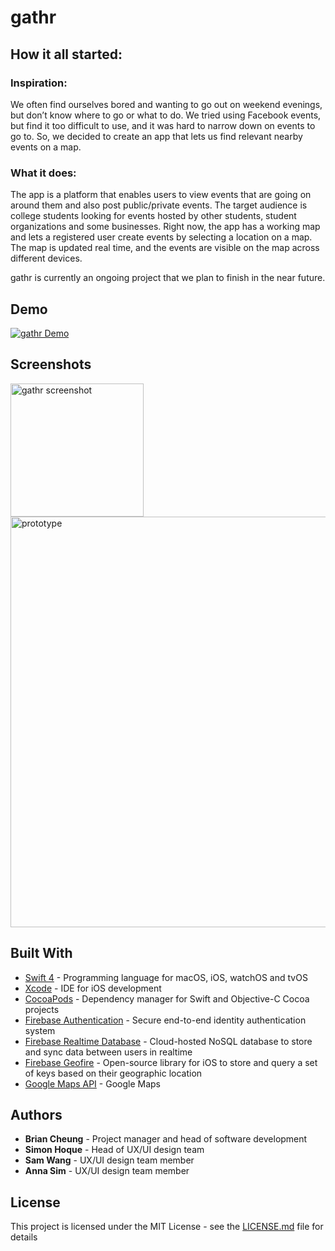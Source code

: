# gathr

## How it all started:

### Inspiration: 
We often find ourselves bored and wanting to go out on weekend evenings, but don’t know where to go or what to do. We tried using Facebook events, but find it too difficult to use, and it was hard to narrow down on events to go to. So, we decided to create an app that lets us find relevant nearby events on a map.

### What it does: 
The app is a platform that enables users to view events that are going on around them and also post public/private events. The target audience is college students looking for events hosted by other students, student organizations and some businesses. Right now, the app has a working map and lets a registered user create events by selecting a location on a map. The map is updated real time, and the events are visible on the map across different devices.

gathr is currently an ongoing project that we plan to finish in the near future.

## Demo

[![gathr Demo](http://img.youtube.com/vi/fpEe3pJoHfg/0.jpg)](https://youtu.be/fpEe3pJoHfg)

## Screenshots

<img width="213" alt="gathr screenshot" src="https://user-images.githubusercontent.com/16355946/35762693-ec45b69c-0860-11e8-8682-20cc0c9211ae.png"><img width="657" alt="prototype" src="https://user-images.githubusercontent.com/16355946/35762571-3855235e-085e-11e8-99c8-4fe74ef209d6.png">

## Built With

* [Swift 4](https://developer.apple.com/swift/) - Programming language for macOS, iOS, watchOS and tvOS
* [Xcode](https://developer.apple.com/xcode/) - IDE for iOS development
* [CocoaPods](https://cocoapods.org/) - Dependency manager for Swift and Objective-C Cocoa projects
* [Firebase Authentication](https://firebase.google.com/products/auth/) - Secure end-to-end identity authentication system
* [Firebase Realtime Database](https://firebase.google.com/products/realtime-database/) - Cloud-hosted NoSQL database to store and sync data between users in realtime
* [Firebase Geofire](https://github.com/firebase/geofire-objc) - Open-source library for iOS to store and query a set of keys based on their geographic location
* [Google Maps API](https://developers.google.com/maps/ios/) - Google Maps

## Authors

* **Brian Cheung** - Project manager and head of software development
* **Simon Hoque** - Head of UX/UI design team
* **Sam Wang** - UX/UI design team member
* **Anna Sim** - UX/UI design team member

## License

This project is licensed under the MIT License - see the [LICENSE.md](LICENSE.md) file for details
